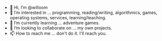 - 👋 Hi, I’m @willoom
- 👀 I’m interested in ... programming, reading/writing, algorithmics, games, operating systems, services, learning/teaching.
- 🌱 I’m currently learning ... adventure games.
- 💞️ I’m looking to collaborate on ... my own projects.
- 📫 How to reach me ... don't do it. I'll reach you.

<!---
Willoom/Willoom is a ✨ special ✨ repository because its `README.md` (this file) appears on your GitHub profile.
You can click the Preview link to take a look at your changes.
--->
